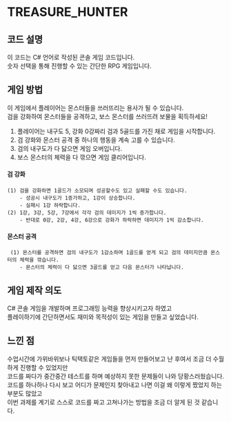 # TREASURE_HUNTER

## 코드 설명
이 코드는 C# 언어로 작성된 콘솔 게임 코드입니다.   
숫자 선택을 통해 진행할 수 있는 간단한 RPG 게임입니다.   

## 게임 방법
이 게임에서 플레이어는 몬스터들을 쓰러뜨리는 용사가 될 수 있습니다.   
검을 강화하여 몬스터들을 공격하고, 보스 몬스터를 쓰러뜨려 보물을 획득하세요!      <br>

1. 플레이어는 내구도 5, 강화 0강짜리 검과 5골드를 가진 채로 게임을 시작합니다.
2. 검 강화와 몬스터 공격 중 하나의 행동을 계속 고를 수 있습니다.
3. 검의 내구도가 다 닳으면 게임 오버입니다.
4. 보스 몬스터의 체력을 다 깎으면 게임 클리어입니다.

#### 검 강화
    (1) 검을 강화하면 1골드가 소모되며 성공할수도 있고 실패할 수도 있습니다.
        - 성공시 내구도가 1증가하고, 1강이 상승합니다.   
        - 실패시 1강 하락합니다.   
    (2) 1강, 3강, 5강, 7강에서 각각 검의 데미지가 1씩 증가합니다.   
        - 반대로 0강, 2강, 4강, 6강으로 강화가 하락하면 데미지가 1씩 감소합니다.
#### 몬스터 공격   
     (1) 몬스터를 공격하면 검의 내구도가 1감소하며 1골드를 얻게 되고 검의 데미지만큼 몬스터의 체력을 깎습니다.   
        - 몬스터의 체력이 다 닳으면 3골드를 얻고 다음 몬스터가 나타납니다. 

## 게임 제작 의도
C# 콘솔 게임을 개발하며 프로그래밍 능력을 향상시키고자 하였고<br>
플레이하기에 간단하면서도 재미와 목적성이 있는 게임을 만들고 싶었습니다.<br>

## 느낀 점
수업시간에 가위바위보나 틱택토같은 게임들을 먼저 만들어보고 난 후여서 조금 더 수월하게 진행할 수 있었지만<br>
코드를 짜다가 중간중간 테스트를 하며 예상하지 못한 문제들이 나와 당황스러웠습니다.<br>
코드를 하나하나 다시 보고 어디가 문제인지 찾아내고 나면 이걸 왜 이렇게 짰었지 하는 부분도 많았고<br>
이번 과제를 계기로 스스로 코드를 짜고 고쳐나가는 방법을 조금 더 알게 된 것 같습니다.

